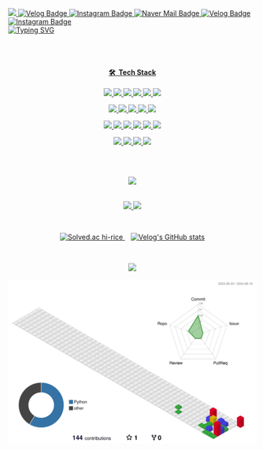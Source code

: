 
<a href="mailto:ehdwls7700@naver.com">
   <img src="https://img.shields.io/badge/Mail:Naver-03B61D?style=flat-square&logo=Mail:Naver&logoColorwhite&link=ehdwls7700@naver.com"/>
</a>
<a href="https://velog.io/@hi_rice">
    <img src="https://img.shields.io/badge/Velog-20C997?style=flat-square&logo=Velog&logoColor=white" alt="Velog Badge"/>
</a>
<a href="https://www.instagram.com/hi._.rice/">
    <img src="https://img.shields.io/badge/Instagram-E4405F?style=flat-square&logo=Instagram&logoColor=white" alt="Instagram Badge"/>
</a>

<a href="mailto:ehdwls7700@naver.com">
   <img src="https://img.shields.io/badge/Mail:Naver-03B61D?style=flat-square&logo=Mail:Naver&logoColor=black&labelColor=black" alt="Naver Mail Badge"/>
</a>
<a href="https://velog.io/@hi_rice">
    <img src="https://img.shields.io/badge/Velog-20C997?style=flat-square&logo=Velog&logoColor=black&labelColor=black" alt="Velog Badge"/>
</a>
<a href="https://www.instagram.com/hi._.rice/">
    <img src="https://img.shields.io/badge/Instagram-E4405F?style=flat-square&logo=Instagram&logoColor=black&labelColor=black" alt="Instagram Badge"/>
</a>
<br/>

  <a href="https://git.io/typing-svg">
    <img src="https://readme-typing-svg.demolab.com?font=Fira+Code&weight=500&pause=1000&color=07D0FFF7&width=435&lines=Hi!+I'm+rice;I'm+a+backend+developer;I'm+still+studying;I+want+to+make+something+nice;Let's+develop+something+fun" alt="Typing SVG" />

</p>

<br/>
<br/>

<h4 align="center">🛠 &nbsp;Tech Stack</h4>


<p align="center">
  <code><img src="https://img.shields.io/badge/-Python-A8B9CC?style=flat&logo=python"/></code>
  <code><img src="https://img.shields.io/badge/-C-A8B9CC?style=flat&logo=C&logoColor=A8B9CC"/></code>
  <code><img src="https://img.shields.io/badge/-Java-A8B9CC?style=flat&logo=Java&logoColor=FFA518"/></code>
  <code><img src="https://img.shields.io/badge/-JavaScript-A8B9CC?style=flat&logo=javascript"/></code>
  <code><img src="https://img.shields.io/badge/-HTML-A8B9CC?style=flat&logo=HTML5"/></code>
  <code><img src="https://img.shields.io/badge/-CSS-A8B9CC?style=flat&logo=CSS3&logoColor=1572B6"/></code>
</p>
<p align="center">
  <code><img src="https://img.shields.io/badge/-Markdown-A8B9CC?style=flat&logo=markdown"/></code>
  <code><img src="https://img.shields.io/badge/-Django-A8B9CC?style=flat&logo=django&logoColor=092E20"/></code>
  <code><img src="https://img.shields.io/badge/-Flask-A8B9CC?style=flat&logo=flask"/></code>
  <code><img src="https://img.shields.io/badge/-FastAPI-A8B9CC?style=flat&logo=fastapi&logoColor=009688"/></code>
  <code><img src="https://img.shields.io/badge/-PostgreSQL-A8B9CC?style=flat&logo=postgresql&logoColor=4479A1"/></code>
</p>
<p align="center">
  <code><img src="https://img.shields.io/badge/-Docker-A8B9CC?style=flat&logo=docker&logoColor=2496ED"/></code>
  <code><img src="https://img.shields.io/badge/-Githubactions-A8B9CC?style=flat&logo=githubactions"/></code>
  <code><img src="https://img.shields.io/badge/-Git-A8B9CC?style=flat&logo=git"/></code>
  <code><img src="https://img.shields.io/badge/-GitHub-A8B9CC?style=flat&logo=github"/></code>
  <code><img src="https://img.shields.io/badge/-AWS-A8B9CC?style=flat&logo=amazonaws"/></code>
  <code><img src="https://img.shields.io/badge/-Ncloud-A8B9CC?style=flat&logo=ncloud"/></code>
</p>
<p align="center">
  <code><img src="https://img.shields.io/badge/-VSCode-A8B9CC?style=flat&logo=visual-studio-code&logoColor=007ACC"/></code>
  <code><img src="https://img.shields.io/badge/-Pycharm-A8B9CC?style=flat&logo=pycharm"/></code>
  <code><img src="https://img.shields.io/badge/-IntelliJ-A8B9CC?style=flat&logo=IntelliJ-IDEA"/></code>
  <code><img src="https://img.shields.io/badge/-Postman-A8B9CC?style=flat&logo=postman"/></code>
</p>

<br/>
<br/>

<p  align="center">
<img src="https://user-images.githubusercontent.com/73097560/115834477-dbab4500-a447-11eb-908a-139a6edaec5c.gif"> 

<br/>
<br/>

<p align="center">
  <img height=150 src="https://github-readme-stats.vercel.app/api?username=hi-rice&show_icons=true&include_all_commits=true&count_private=true&theme=holi"/>

  <img height=150 src="https://github-readme-stats.vercel.app/api/top-langs?username=hi-rice&layout=compact&langs_count=15&card_width=320&hide=typescript,Scilab&exclude_repo=hi-rice.github.io,github-slideshow,productive-box&theme=holi"/>
</p>

<br/>

<p align="center">
  <a href="https://solved.ac/hi_rice">
    <img src="http://mazassumnida.wtf/api/v2/generate_badge?boj=hi_rice" alt="Solved.ac hi-rice" height="150"/>
  </a>
  &nbsp;&nbsp;
  <a href="https://velog.io/@hi_rice">
    <img src="https://velog-readme-stats.vercel.app/api?name=hi_rice&color=holi" alt="Velog's GitHub stats" height="150"/>
  </a>
</p>

<br/>

<p  align="center">
<img src="https://user-images.githubusercontent.com/73097560/115834477-dbab4500-a447-11eb-908a-139a6edaec5c.gif"> 

<br/>

![](./profile-3d-contrib/profile-gitblock.svg)

<br/>

<!--
**hi-rice/hi-rice** is a ✨ _special_ ✨ repository because its `README.md` (this file) appears on your GitHub profile.

Here are some ideas to get you started:

- 🔭 I’m currently working on ...
- 🌱 I’m currently learning ...
- 👯 I’m looking to collaborate on ...
- 🤔 I’m looking for help with ...
- 💬 Ask me about ...
- 📫 How to reach me: ...
- 😄 Pronouns: ...
- ⚡ Fun fact: ...
-->

